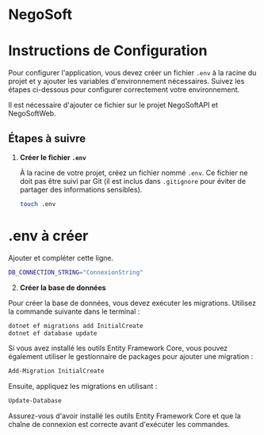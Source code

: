# NegoSoft

# Instructions de Configuration

Pour configurer l'application, vous devez créer un fichier `.env` à la racine du projet et y ajouter les variables d'environnement nécessaires. Suivez les étapes ci-dessous pour configurer correctement votre environnement.

Il est nécessaire d'ajouter ce fichier sur le projet NegoSoftAPI et NegoSoftWeb.

## Étapes à suivre

1. **Créer le fichier `.env`**

   À la racine de votre projet, créez un fichier nommé `.env`. Ce fichier ne doit pas être suivi par Git (il est inclus dans `.gitignore` pour éviter de partager des informations sensibles).

   ```bash
   touch .env
   
# .env à créer
Ajouter et compléter cette ligne.
```bash
DB_CONNECTION_STRING="ConnexionString"
```
2. **Créer la base de données**
   
Pour créer la base de données, vous devez exécuter les migrations.
Utilisez la commande suivante dans le terminal :
   ```bash
   dotnet ef migrations add InitialCreate
   dotnet ef database update
   ```
Si vous avez installé les outils Entity Framework Core, vous pouvez également
utiliser le gestionnaire de packages pour ajouter une migration :
```bash
Add-Migration InitialCreate
```
Ensuite, appliquez les migrations en utilisant :
```bash
Update-Database
```
Assurez-vous d'avoir installé les outils Entity Framework Core et
que la chaîne de connexion est correcte avant d'exécuter les commandes.
